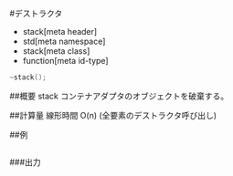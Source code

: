 #デストラクタ
* stack[meta header]
* std[meta namespace]
* stack[meta class]
* function[meta id-type]

```cpp
~stack();
```

##概要
stack コンテナアダプタのオブジェクトを破棄する。


##計算量
線形時間 O(n) (全要素のデストラクタ呼び出し)


##例
```cpp
```

###出力
```
```

